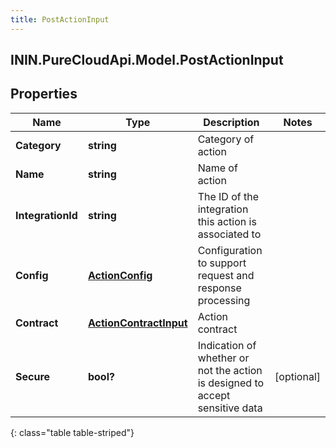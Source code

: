 ```yaml
---
title: PostActionInput
---
```

## ININ.PureCloudApi.Model.PostActionInput

## Properties

|Name | Type | Description | Notes|
|------------ | ------------- | ------------- | -------------|
| **Category** | **string** | Category of action | |
| **Name** | **string** | Name of action | |
| **IntegrationId** | **string** | The ID of the integration this action is associated to | |
| **Config** | [**ActionConfig**](ActionConfig.html) | Configuration to support request and response processing | |
| **Contract** | [**ActionContractInput**](ActionContractInput.html) | Action contract | |
| **Secure** | **bool?** | Indication of whether or not the action is designed to accept sensitive data | [optional] |
{: class="table table-striped"}


